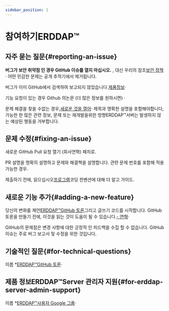 ```yaml
---
sidebar_position: 1
---
```


# 참여하기ERDDAP™
## 자주 묻는 질문{#reporting-an-issue} 
 **버그가 보안 취약점 인 경우 GitHub 이슈를 열지 마십시오.** , 대신 우리의 참조[보안 정책](https://github.com/erddap/erddap?tab=security-ov-file)· 어떤 민감한 문제는 공개 추적기에서 제거됩니다.

버그가 이미 GitHub에서 검색하여 보고되지 않았습니다.[제품정보](https://github.com/ERDDAP/erddap/issues)·

기능 요청이 있는 경우 Github 의논문 (더 많은 정보를 원하시면) ·

문제 해결을 찾을 수없는 경우,[새로운 것을 열어](https://github.com/ERDDAP/erddap/issues/new)· 제목과 명확한 설명을 포함해야합니다, 가능한 한 많은 관련 정보, 문제 또는 재개발을위한 방향ERDDAP™서버는 발생하지 않는 예상된 행동을 거부합니다.
## 문제 수정{#fixing-an-issue} 
새로운 GitHub Pull 요청 열기 (회사연혁) 패치로.

PR 설명을 명확히 설명하고 문제와 해결책을 설명합니다. 관련 문제 번호를 포함해 적용 가능한 경우.

제출하기 전에, 읽으십시오[프로그램](/docs/contributing/programmer-guide)코딩 컨벤션에 대해 더 알고 가이드.
## 새로운 기능 추가{#adding-a-new-feature} 
당신의 변화를 제안[ERDDAP™GitHub 토론](https://github.com/ERDDAP/erddap/discussions)그리고 글쓰기 코드를 시작합니다. GitHub 토론을 만들기 전에, 이것을 읽는 것이 도움이 될 수 있습니다.[- 연혁](https://github.com/ERDDAP/erddap/discussions/93#discussion-4920427)·

GitHub의 문제점은 변경 사항에 대한 긍정적 인 피드백을 수집 할 수 없습니다. GitHub 이슈는 주로 버그 보고서 및 수정을 위한 것입니다.
## 기술적인 질문{#for-technical-questions} 
이름 *[ERDDAP™GitHub 토론](https://github.com/ERDDAP/erddap/discussions)·
## 제품 정보ERDDAP™Server 관리자 지원{#for-erddap-server-admin-support} 
이름 *[ERDDAP™사용자 Google 그룹](https://groups.google.com/g/erddap)·
